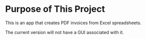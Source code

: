 # Purpose of This Project

This is an app that creates PDF invoices from Excel spreadsheets.

The current version will not have a GUI associated with it.